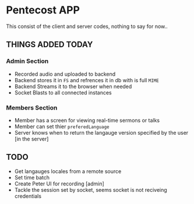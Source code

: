 # Pentecost APP

This consist of the client and server codes, nothing to say for now..

## THINGS ADDED TODAY

### Admin Section

- Recorded audio and uploaded to backend
- Backend stores it in `FS` and refrences it in db with is full `MIME`
- Backend Streams it to the browser when needed
- Socket Blasts to all connected instances

### Members Section

- Member has a screen for viewing real-time sermons or talks
- Member can set thier `preferedLanguage`
- Server knows when to return the langauge version specified by the user [in the server]

## TODO

- Get langauges locales from a remote source
- Set time batch
- Create Peter UI for recording [admin]
- Tackle the session set by socket, seems socket is not reciveing credentials
